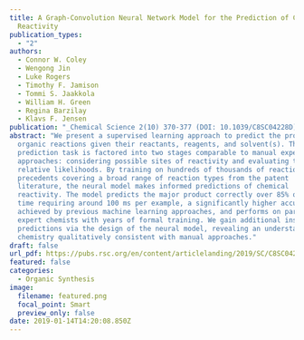 ```yaml
---
title: A Graph-Convolution Neural Network Model for the Prediction of Chemical
  Reactivity
publication_types:
  - "2"
authors:
  - Connor W. Coley
  - Wengong Jin
  - Luke Rogers
  - Timothy F. Jamison
  - Tommi S. Jaakkola
  - William H. Green
  - Regina Barzilay
  - Klavs F. Jensen
publication: "_Chemical Science 2(10) 370-377 (DOI: 10.1039/C8SC04228D)_"
abstract: "We present a supervised learning approach to predict the products of
  organic reactions given their reactants, reagents, and solvent(s). The
  prediction task is factored into two stages comparable to manual expert
  approaches: considering possible sites of reactivity and evaluating their
  relative likelihoods. By training on hundreds of thousands of reaction
  precedents covering a broad range of reaction types from the patent
  literature, the neural model makes informed predictions of chemical
  reactivity. The model predicts the major product correctly over 85% of the
  time requiring around 100 ms per example, a significantly higher accuracy than
  achieved by previous machine learning approaches, and performs on par with
  expert chemists with years of formal training. We gain additional insight into
  predictions via the design of the neural model, revealing an understanding of
  chemistry qualitatively consistent with manual approaches."
draft: false
url_pdf: https://pubs.rsc.org/en/content/articlelanding/2019/SC/C8SC04228D
featured: false
categories:
  - Organic Synthesis
image:
  filename: featured.png
  focal_point: Smart
  preview_only: false
date: 2019-01-14T14:20:08.850Z
---
```

